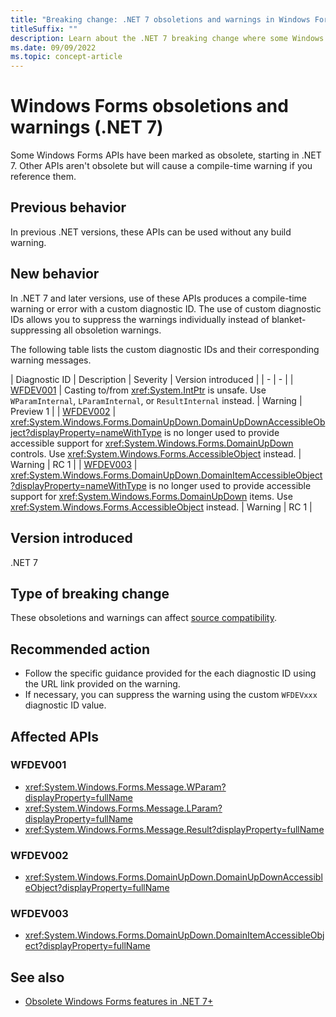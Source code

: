 ```yaml
---
title: "Breaking change: .NET 7 obsoletions and warnings in Windows Forms"
titleSuffix: ""
description: Learn about the .NET 7 breaking change where some Windows Forms APIs have been marked as obsolete or otherwise produce a warning.
ms.date: 09/09/2022
ms.topic: concept-article
---
```

# Windows Forms obsoletions and warnings (.NET 7)

Some Windows Forms APIs have been marked as obsolete, starting in .NET 7. Other APIs aren't obsolete but will cause a compile-time warning if you reference them.

## Previous behavior

In previous .NET versions, these APIs can be used without any build warning.

## New behavior

In .NET 7 and later versions, use of these APIs produces a compile-time warning or error with a custom diagnostic ID. The use of custom diagnostic IDs allows you to suppress the warnings individually instead of blanket-suppressing all obsoletion warnings.

The following table lists the custom diagnostic IDs and their corresponding warning messages.

| Diagnostic ID | Description | Severity | Version introduced |
| - | - |
| [WFDEV001](/dotnet/desktop/winforms/wfdev-diagnostics/wfdev001) | Casting to/from <xref:System.IntPtr> is unsafe. Use `WParamInternal`, `LParamInternal`, or `ResultInternal` instead. | Warning | Preview 1 |
| [WFDEV002](/dotnet/desktop/winforms/wfdev-diagnostics/wfdev002) | <xref:System.Windows.Forms.DomainUpDown.DomainUpDownAccessibleObject?displayProperty=nameWithType> is no longer used to provide accessible support for <xref:System.Windows.Forms.DomainUpDown> controls. Use <xref:System.Windows.Forms.AccessibleObject> instead. | Warning | RC 1 |
| [WFDEV003](/dotnet/desktop/winforms/wfdev-diagnostics/wfdev003) | <xref:System.Windows.Forms.DomainUpDown.DomainItemAccessibleObject?displayProperty=nameWithType> is no longer used to provide accessible support for <xref:System.Windows.Forms.DomainUpDown> items. Use <xref:System.Windows.Forms.AccessibleObject> instead. | Warning | RC 1 |

## Version introduced

.NET 7

## Type of breaking change

These obsoletions and warnings can affect [source compatibility](../../categories.md#source-compatibility).

## Recommended action

- Follow the specific guidance provided for the each diagnostic ID using the URL link provided on the warning.
- If necessary, you can suppress the warning using the custom `WFDEVxxx` diagnostic ID value.

## Affected APIs

### WFDEV001

- <xref:System.Windows.Forms.Message.WParam?displayProperty=fullName>
- <xref:System.Windows.Forms.Message.LParam?displayProperty=fullName>
- <xref:System.Windows.Forms.Message.Result?displayProperty=fullName>

### WFDEV002

- <xref:System.Windows.Forms.DomainUpDown.DomainUpDownAccessibleObject?displayProperty=fullName>

### WFDEV003

- <xref:System.Windows.Forms.DomainUpDown.DomainItemAccessibleObject?displayProperty=fullName>

## See also

- [Obsolete Windows Forms features in .NET 7+](/dotnet/desktop/winforms/wfdev-diagnostics/obsoletions-overview)
